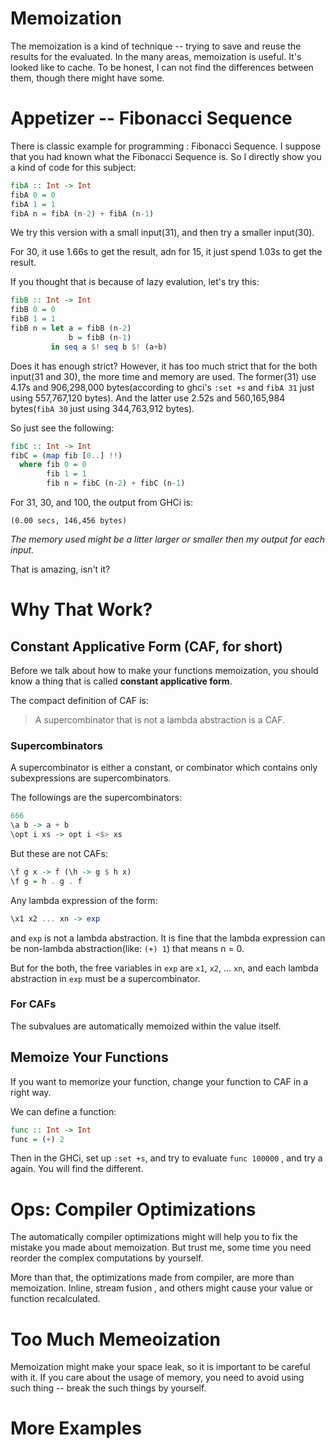 # Memoization

The memoization is a kind of technique -- trying to save and reuse the results for the evaluated.
In the many areas, memoization is useful. It's looked like to cache.
To be honest, I can not find the differences between them, though there might have some.

# Appetizer -- Fibonacci Sequence

There is classic example for programming : Fibonacci Sequence.
I suppose that you had known what the Fibonacci Sequence is.
So I directly show you a kind of code for this subject:

```haskell
fibA :: Int -> Int
fibA 0 = 0
fibA 1 = 1
fibA n = fibA (n-2) + fibA (n-1) 
```

We try this version with a small input(31), and then try a smaller input(30).

For 30, it use 1.66s to get the result, adn for 15, it just spend 1.03s to get the result.

If you thought that is because of lazy evalution, let's try this:

```haskell
fibB :: Int -> Int
fibB 0 = 0
fibB 1 = 1
fibB n = let a = fibB (n-2) 
             b = fibB (n-1)
         in seq a $! seq b $! (a+b)
```

Does it has enough strict?
However, it has too much strict that for the both input(31 and 30), the more time and memory are used.
The former(31) use 4.17s and 906,298,000 bytes(according to ghci's `:set +s` and `fibA 31` just using 557,767,120 bytes). And the latter use 2.52s and 560,165,984 bytes(`fibA 30` just using 344,763,912 bytes).

So just see the following:

```haskell
fibC :: Int -> Int
fibC = (map fib [0..] !!)
  where fib 0 = 0
        fib 1 = 1
        fib n = fibC (n-2) + fibC (n-1)
```

For 31, 30, and 100, the output from GHCi is:

```
(0.00 secs, 146,456 bytes)
```

*The memory used might be a litter larger or smaller then my output for each input.*

That is amazing, isn't it?

# Why That Work?

## Constant Applicative Form (CAF, for short)

Before we talk about how to make your functions memoization, you should know a thing that is called **constant applicative form**.

The compact definition of CAF is:
> A supercombinator that is not a lambda abstraction is a CAF.

### Supercombinators

A supercombinator is either a constant, or combinator which contains only subexpressions are supercombinators.

The followings are the supercombinators:

```Haskell
666
\a b -> a + b
\opt i xs -> opt i <$> xs 
```
But these are not CAFs:

```Haskell
\f g x -> f (\h -> g $ h x)
\f g = h . g . f
```

Any lambda expression of the form:
```Haskell
\x1 x2 ... xn -> exp
```
and `exp` is not a lambda abstraction. It is fine that the lambda
expression can be non-lambda abstraction(like: `(+) 1`) that means n = 0.

But for the both, the free variables in `exp`  are `x1`, `x2`, ... `xn`, and each lambda abstraction in `exp` must be a supercombinator.


### For CAFs

The subvalues are automatically memoized within the value itself.

## Memoize Your Functions

If you want to memorize your function, change your function to CAF in a right way.

We can define a function:
```haskell
func :: Int -> Int
func = (+) 2
```

Then in the GHCi, set up `:set +s`, and try to evaluate `func 100000`
, and try a again. You will find the different.


# Ops: Compiler Optimizations

The automatically compiler optimizations might will help you to fix the mistake you made about memoization. But trust me, some time you need reorder the complex computations by yourself.

More than that, the optimizations made from compiler, are more than memoization. Inline, stream fusion , and others might cause your value or function recalculated.




# Too Much Memeoization

Memoization might make your space leak, so it is important to be careful with it. If you care about the usage of memory, you need to avoid using such thing -- break the such things by yourself.

# More Examples

